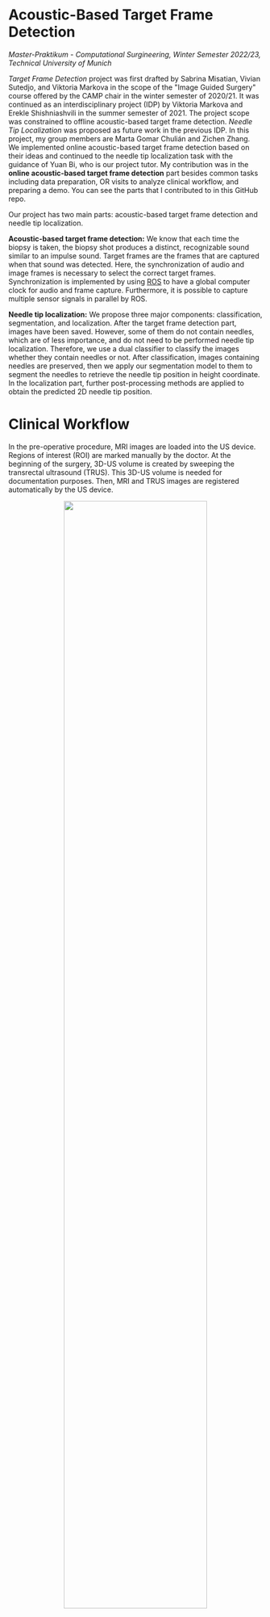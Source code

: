 # Acoustic-Based Target Frame Detection

_Master-Praktikum - Computational Surgineering, Winter Semester 2022/23, Technical University of Munich_ 

_Target Frame Detection_ project was first drafted by Sabrina Misatian, Vivian Sutedjo, and Viktoria Markova in the scope of the "Image Guided Surgery" course offered by the CAMP chair in the winter semester of 2020/21. It was continued as an interdisciplinary project (IDP) by Viktoria Markova and Erekle Shishniashvili in the summer semester of 2021. The project scope was constrained to offline acoustic-based target frame detection. _Needle Tip Localization_ was proposed as future work in the previous IDP. In this project, my group members are Marta Gomar Chulián and Zichen Zhang. We implemented online acoustic-based target frame detection based on their ideas and continued to the needle tip localization task with the guidance of Yuan Bi, who is our project tutor. My contribution was in the **online acoustic-based target frame detection** part besides common tasks including data preparation, OR visits to analyze clinical workflow, and preparing a demo. You can see the parts that I contributed to in this GitHub repo. 

Our project has two main parts: acoustic-based target frame detection and needle tip localization. 

**Acoustic-based target frame detection:** We know that each time the biopsy is taken, the biopsy shot produces a distinct, recognizable sound similar to an impulse sound. Target frames are the frames that are captured when that sound was detected. Here, the synchronization of audio and image frames is necessary to select the correct target frames. Synchronization is implemented by using [ROS](https://www.ros.org/) to have a global computer clock for audio and frame capture. Furthermore, it is possible to capture multiple sensor signals in parallel by ROS. 

**Needle tip localization:** We propose three major components:
classification, segmentation, and localization. After the target frame detection
part, images have been saved. However, some of them do not contain needles, which
are of less importance, and do not need to be performed needle tip localization.
Therefore, we use a dual classifier to classify the images whether they contain
needles or not. After classification, images containing needles are preserved,
then we apply our segmentation model to them to segment the needles to retrieve
the needle tip position in height coordinate. In the localization part, further
post-processing methods are applied to obtain the predicted 2D needle tip position.

# Clinical Workflow 

In the pre-operative procedure, MRI images are loaded into the US device.
Regions of interest (ROI) are marked manually by the doctor. At the beginning of the 
surgery, 3D-US volume is created by sweeping the transrectal ultrasound
(TRUS). This 3D-US volume is needed for documentation purposes. Then, MRI
and TRUS images are registered automatically by the US device. 

<p align="center">
    <img src="figures/clinical_workflow_1.png" width="75%">
</p>

MRI and US images are fused to see the ROIs in the TRUS images. Fusion-guided biopsies are taken from the patient. The assistant is waiting 
for the biopsies, and then marking the needle tips for each case. The 
marked tip coordinates are saved for documentation. 
*Our project is restricted to the needle tip localization in this step.*
*You can see the corresponding steps as blue boxes in the following figure:*

<p align="center">
    <img src="figures/clinical_workflow_2.png" width="75%">
</p>

After the surgery, the doctor can see the 3D-MRI image of the prostate. 
Firstly, he segments the prostate by selecting some points on the contours
of the prostate region on 2D slice images (coronal, sagittal, and 
horizontal). Lastly, the biopsy positions can be seen on the 3D prostate
volume. This is a self-check for the doctor to see how successful was the prostate biopsy surgery.
This can also be given to the patient as a report. 
 
<p align="center">
    <img src="figures/clinical_workflow_3.png" width="75%">
</p>

# Data

DICOM files per each surgery were exported from the US device. DICOM files were converted to videos as AVI format. The exported videos were not non-stop videos and some of them did not have biopsy shots. Firstly, we discarded the videos having no biopsy shot and then cropped the videos such that each video has exactly one biopsy shot. Here, you can see the available label folders from two days. 

    labels
    └──20221125    # day 1 
        ├──120656         # surgery 1 
        ├──120847         # surgery 2
        ├──122004         # surgery 3
        └──122105         # surgery 4
    └──20221201    # day 2
        └──125708         # surgery 1 

No assistance was provided for labeling the needles on TRUS images, therefore we had to label the frames using a medical image software program. [ImFusion Suite](https://www.imfusion.com/products/imfusion-suite) program was used to create needle segmentation labels. For each biopsy shot, the biopsy needle was present in around 15-20 frames. 

<p align="center">
    <img src="figures/labeling.png" width="75%">
</p> 

# Methodology 

<p align="center">
    <img src="figures/big_picture.png" width="75%">
</p> 

As you see in the big picture, image frames are received from the US device by a frame grabber, which is an analog-to-digital converter (ADC). Audio is read by a separate microphone and processed for biopsy shout sound detection. After synchronization, the US images are fed to needle tip localization models. The result is saved. Ideally, the result is sent back to the US device for the documentation step, but this last step is not implemented. 

**System Requirements**
* Python version: Python 3.7, required Python packages are listed in [requirement.txt](requirements.txt).
* ROS:            ROS Noetic (not supported by Ubuntu 22)
* OS:             Only Ubuntu 20.04, not supported by Windows. 
* Frame grabber:  Magewell UB Capture HDMI Plus
* Microphone:     Built-in microphone of the computer 
* Memory usage:   25.18 MB (except for saved shot folders)

## Acoustic-based Target Frame Detection

The computer is connected to the US device to capture frames from the US screen. Saving all of the captured frames is not memory-efficient. 30 frames are captured per second during approximately _10 minutes_, which makes 18000 frames in total. One cropped frame allocates 212 KB on the disc, so it makes 3.64 GB at the end for one surgery. More importantly, it is computationally demanding for our needle tip localization model to process all of the frames. 

As a solution, target frame detection was proposed before. If we take the frames which are only around the biopsy shot sound, they are going to be enough for the needle detection models and the system will be memory- and computationally efficient. Audio and frame files are captured in parallel by using ROS. By online audio processing, the biopsy shot times are determined by the audio peak detection method, and only the frames around this peak time are saved inside some separate shot folders. 

### ROS

Before this project, any of us did not have experience with ROS before. Firstly, we followed the [ROS tutorials](http://wiki.ros.org/ROS/Tutorials) from their official website. Later, we started to work on the ROS package "frame grabber",  which was provided by our tutor.  

<p align="center">
    <img src="figures/rosgraph.png" width = "50%"> 
</p>

There are 3 ROS nodes in the ROS package: `frame_capture_node`, `audio_publisher_node`, and `target_frame_detection_node`. `audio_publisher_node` is a Publisher node, `target_frame_detection_node` is a Subscriber node, and they are connected to the topic `audio`. 

* Command to run the ROS package: 

```
roscore
roslaunch us_dev_screen_capture start_screen_cap.launch
```

* `frame_capture_node`: Capturing and saving the frames as PNG files with their timestamp. Timestamps are taken from the global ROS clock. The filenames are saved as "seconds_miliseconds.png" inside "Image Data" folder. 

* `audio_publisher_node`: Capturing and saving the audio files as WAV files with their timestamps inside "Audio Data" folder, and publishing the audio filenames as `String` messages to the topic `audio`. Timestamps are again taken from the global ROS clock and saved similarly. 

* `target_frame_detection_node`: Subscribing the audio filenames, which are `String` messages, from the topic `audio`. The WAV files are processed to detect whether any biopsy shot occured. If any biopsy shot was detected, the target frames are moved to another "shot" subfolder inside "Biopsy Data" folder. Old audio files and image frames are deleted. Synchronization between audio and frames are guaranteed by the timestamps of audio files and image frames. 

Audio-frame synchronization is implemented by the topic "audio". Our approach is to save the audio files and image frames from the previous 3 seconds, and delete them after target frame detection is over. In each iteration, 3 audio files exist and only the first 2 audio files are processed. We are processing only the first 2 audio files, since if we detect the peak at the end of the 2nd audio file, then it means we would need the frames around the biopsy shot time. These frames would correspond to the frames that we capture at the same time with the 3rd audio file. Therefore, we do not process the 3rd audio file, but just to keep it to have the necessary frames with the corresponding timestamp. 

The maximum biopsy shot duration is assumed to be 1 second. Each audio file is stored with the time step of 1 second. The reading of the audio files is done for the last 1.5 seconds out of the 2 seconds of the processed audio files. With this sliding winddow approach, it is ensured that the peak time will not be missed in between the starting and end times of the audio files. Besides, in case the peak is detected, the following iteration will be skipped not to detect it twice.  

<p align="center">
    <img src="figures/onlinecapture_diagrams1.png" width="100%">
</p>

Memory usage of audio capture: 3 audio files are saved when the audio processing starts and the 4th audio file is saved. 1 audio file allocates 88.1 KB of space on the disc, which makes 4 x 88.1 KB = 352.4 KB.

Memory usage of frame capture: 3 audio files correspond to 3 seconds for image frames, and the image frames of the 4th second are being saved. 1 image frame allocates 212 KB space in the disc, then it makes a maximum of 30 x 4 x 212 KB = 24.84 MB.  

Note: The possible offsets of captured frames and audio files due to hardware delays are ignored, since we did not observe any severe problems during this project. When there is any audio/frame capture offset, the start and end times of the time interval can be adjusted by this observed offset time. 

### Online Audio Detection 

[PyAudio](https://pypi.org/project/PyAudio/) library is used for online audio processing. 
PyAudio provides Python bindings for PortAudio, which is the cross-platform, audio I/O library. 
<!-- https://people.csail.mit.edu/hubert/pyaudio/docs/#pyaudio-documentation -->

One needs to configure the stream parameters for audio processing. 

Configuration of the stream parameters: 
* `format`: Portaudio sample format
* `channels`: channel numbers of the sound device, usually 1 or 2 
* `rate`: sampling rate, also called frame rate, usually 44100 or 48000 
* `frames_per_buffer`: chunks sizes 
* `input`: input mode, the stream can capture online audio from the current input device (microphone)
* `output` output mode, the stream will be fed to the current output device (speaker)  

#### Biopsy Sound Detection Method 

There are two derivative methods to use: `grad_1` and `grad_4`. The 4th derivative method was expected to perform better as the literature review suggested, but in practice 1st derivative was better. Therefore, `grad_1` is used in the gradient peak detection method. The user can add also other peak detection methods to [audio_peak_detectors.py](ros_package/framegrabber/us_device_screen_capture/src/audio_peak_detectors.py). 

### Online Frame Capture 

We worked on Ubuntu 20 since ROS Noetics did not have OS support with Windows. We used the frame grabber to [Magewell UB Capture HDMI Plus](https://www.magewell.com/products/usb-capture-hdmi-plus), which was also compatible with Ubuntu 20. It supports capture resolutions up to 2048 x 2160 and a frame rate of up to 120 fps, which satisfies our specifications with the US device. This frame grabber was taken from the IFL Lab at TUM Klinikum rechts der Isar. 

OpenCV library is used to capture the US device screen by using a frame grabber. Frame rate is set to 30 fps in our code since the videos from the surgeries had also a frame rate of 30 fps in DICOM files. The user needs to set the screen capture configurations from [screen_cap_config.yaml](ros_package/framegrabber/us_device_screen_capture/config/screen_cap_config.yaml). Frame resolution is set to 1920 x 1080 (width x height). The cropped frame coordinates are set so as to crop the US image by discarding the MRI image. The blank parts are also discarded from the left and right sides. Their resolution is 720 x 1080.

# Demo 

The left-side laptop is capturing frames from the right-side laptop, which is simulating 
the US device. The biopsy shot video was played on the right-side laptop and the video audio 
was amplified by the speaker next to the capture device. We used the video 
[data/videos/20221125/120847](data/videos/20221125/120847) and edited the audio 
with the previous IDP's sample audio files.  

<p align="center">
    <img src="figures/demo_setup.png" width="50%">
</p> 

There are 3 shot sounds in the demo video: 

<p align="center">
    <img src="figures/audio_demo.png" width="50%">
</p> 

The captured shot frames are saved inside "Shot" folders in this main folder: [demo/Biopsy Data](demo/Biopsy Data). 

You can find the demo video for target frame detection here: [demo/demo_target_frame_detection.mp4](demo/demo_target_frame_detection.mp4). 

